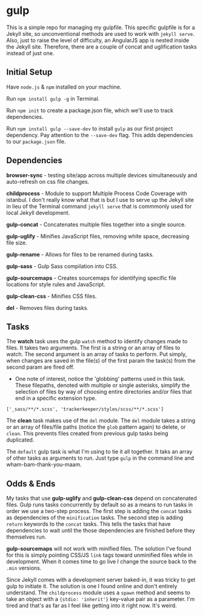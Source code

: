 # gulp
This is a simple repo for managing my gulpfile. This specific gulpfile is for a Jekyll site, so unconventional methods are used to work with `jekyll serve`. Also, just to raise the level of difficulty, an AngularJS app is nested inside the Jekyll site. Therefore, there are a couple of concat and uglification tasks instead of just one.

## Initial Setup

Have `node.js` & `npm` installed on your machine.

Run `npm install gulp -g` in Terminal.

Run `npm init` to create a package.json file, which we'll use to track dependencies.

Run `npm install gulp --save-dev` to install `gulp` as our first project dependency. Pay attention to the `--save-dev` flag. This adds dependencies to our `package.json` file. 

## Dependencies

**browser-sync** - testing site/app across multiple devices simultaneously and auto-refresh on css file changes.
  
**childprocess** - Module to support Multiple Process Code Coverage with istanbul. I don't really know what that is but I use to serve up the Jekyll site in lieu of the Terminal command `jekyll serve` that is commmonly used for local Jekyll development.
  
**gulp-concat** - Concatenates multiple files together into a single source.
  
**gulp-uglify** - Minifies JavaScript files, removing white space, decreasing file size.
  
**gulp-rename** - Allows for files to be renamed during tasks.
  
**gulp-sass** - Gulp Sass compilation into CSS.
  
**gulp-sourcemaps** - Creates sourcemaps for identifying specific file locations for style rules and JavaScript.
     
**gulp-clean-css** - Minifies CSS files.
     
**del** - Removes files during tasks.
    
## Tasks

The **watch** task uses the gulp `watch` method to identify changes made to files. It takes two arguments. The first is a string or an array of files to watch. The second argument is an array of tasks to perform. Put simply, when changes are saved in the file(s) of the first param the task(s) from the second param are fired off.

  - One note of interest, notice the 'globbing' patterns used in this task. These filepaths, denoted with multiple or single asterisks, simplify the selection of files by way of choosing entire directories and/or files that end in a specific extension type.
  
  `['_sass/**/*.scss', 'trackerkeeper/styles/scss/**/*.scss']`

The **clean** task makes use of the `del` module. The `del` module takes a string or an array of files/file paths (notice the `glob` pattern again) to delete, or `clean`. This prevents files created from previous gulp tasks being duplicated.

The `default` gulp task is what I'm using to tie it all together. It taks an array of other tasks as arguments to run. Just type `gulp` in the command line and wham-bam-thank-you-maam. 

## Odds & Ends

My tasks that use **gulp-uglify** and **gulp-clean-css** depend on concatenated files. Gulp runs tasks concurrently by default so as a means to run tasks in order we use a two-step process. The first step is adding the `concat` tasks as dependencies of the `minification` tasks. The second step is adding `return` keywords to the `concat` tasks. This tells the tasks that have dependencies to wait until the those dependencies are finished before they themselves run. 

**gulp-sourcemaps** will not work with minified files. The solution I've found for this is simply pointing CSS/JS `link` tags toward unminified files while in development. When it comes time to go live I change the source back to the `.min` versions.

Since Jekyll comes with a development server baked-in, it was tricky to get gulp to initiate it. The solution is one I found online and don't entirely understand. The `childprocess` module uses a `spawn` method and seems to take an object with a `{stdio: 'inherit'}` key-value pair as a parameter. I'm tired and that's as far as I feel like getting into it right now. It's weird.

